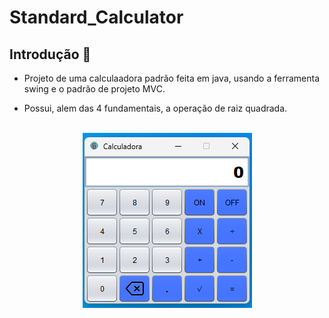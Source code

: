 # Standard_Calculator

## Introdução 📝
* Projeto de uma calculaadora padrão feita em java, usando a ferramenta swing e o padrão de projeto MVC.

* Possui, alem das 4 fundamentais, a operação de raiz quadrada.

<br>

<div style="text-align: center;">
    <img src="img/img_calculadora.png" alt="img Calculadora">
</div>








